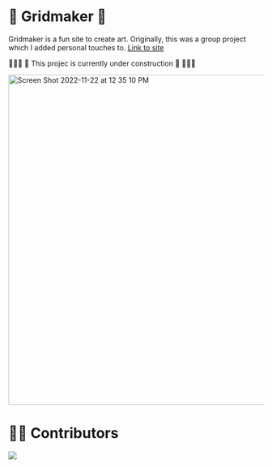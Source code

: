 # 👾 Gridmaker 👾 


Gridmaker is a fun site to create art. Originally, this was a group project which I added personal touches to.
[Link to site](https://komal914.github.io/GridMaker/index.html)

👷🏻‍♀️ 🚧 This projec is currently under construction 🚧 👷🏻‍♀️


<img width="651" alt="Screen Shot 2022-11-22 at 12 35 10 PM" src="https://user-images.githubusercontent.com/44416323/203382728-fb0d23d6-5bbe-4731-bb09-7cdf74355ccc.png">

# 👩🏻‍ Contributors 
<a href = "https://github.com/komal914/GridMaker/graphs/contributors">
  <img src = "https://contrib.rocks/image?repo=komal914/GridMaker"/>
</a>
